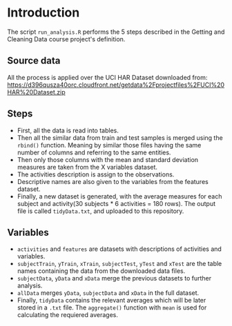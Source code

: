 # Introduction

The script `run_analysis.R` performs the 5 steps described in the Getting and Cleaning Data course project's definition.

## Source data

All the process is applied over the UCI HAR Dataset downloaded from:
https://d396qusza40orc.cloudfront.net/getdata%2Fprojectfiles%2FUCI%20HAR%20Dataset.zip

## Steps

* First, all the data is read into tables.
* Then all the similar data from train and test samples is merged using the `rbind()` function. Meaning by similar those files having the same number of columns and referring to the same entities.
* Then only those columns with the mean and standard deviation measures are taken from the X variables dataset.
* The activities description is assign to the observations.
* Descriptive names are also given to the variables from the features dataset.
* Finally, a new dataset is generated, with the average measures for each subject and activity(30 subjects * 6 activities = 180 rows). The output file is called `tidyData.txt`, and uploaded to this repository.

## Variables

* `activities` and `features` are datasets with descriptions of activities and variables.
* `subjectTrain`, `yTrain`, `xTrain`, `subjectTest`, `yTest` and `xTest` are the table names containing the data from the downloaded data files.  
* `subjectData`, `yData` and `xData` merge the previous datasets to further analysis.
* `allData` merges `yData`, `subjectData` and `xData` in the full dataset.
* Finally, `tidyData` contains the relevant averages which will be later stored in a `.txt` file. The `aggregate()` function with `mean` is used for calculating the requiered averages.

